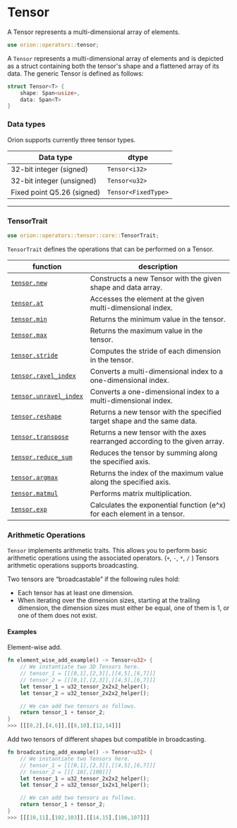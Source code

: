 # Tensor

A Tensor represents a multi-dimensional array of elements.

```rust
use orion::operators::tensor;
```

A `Tensor` represents a multi-dimensional array of elements and is depicted as a struct containing both the tensor's shape and a flattened array of its data. The generic Tensor is defined as follows:

```rust
struct Tensor<T> {
    shape: Span<usize>,
    data: Span<T>
}
```

### Data types

Orion supports currently three tensor types.

| Data type                  | dtype               |
| -------------------------- | ------------------- |
| 32-bit integer (signed)    | `Tensor<i32>`       |
| 32-bit integer (unsigned)  | `Tensor<u32>`       |
| Fixed point Q5.26 (signed) | `Tensor<FixedType>` |

---

### Tensor**Trait**

```rust
use orion::operators::tensor::core::TensorTrait;
```

`TensorTrait` defines the operations that can be performed on a Tensor.

| function | description |
| --- | --- |
| [`tensor.new`](https://orion.gizatech.xyz/apis/operators/tensor/tensor.new.md) | Constructs a new Tensor with the given shape and data array. |
| [`tensor.at`](https://orion.gizatech.xyz/apis/operators/tensor/tensor.at.md) | Accesses the element at the given multi-dimensional index. |
| [`tensor.min`](https://orion.gizatech.xyz/apis/operators/tensor/tensor.min.md) | Returns the minimum value in the tensor.     |
| [`tensor.max`](https://orion.gizatech.xyz/apis/operators/tensor/tensor.max.md) | Returns the maximum value in the tensor. |
| [`tensor.stride`](https://orion.gizatech.xyz/apis/operators/tensor/tensor.stride.md) | Computes the stride of each dimension in the tensor. |
| [`tensor.ravel_index`](https://orion.gizatech.xyz/apis/operators/tensor/tensor.ravel_index.md) | Converts a multi-dimensional index to a one-dimensional index. |
| [`tensor.unravel_index`](https://orion.gizatech.xyz/apis/operators/tensor/tensor.unravel_index.md) | Converts a one-dimensional index to a multi-dimensional index. |
| [`tensor.reshape`](https://orion.gizatech.xyz/apis/operators/tensor/tensor.reshape.md) | Returns a new tensor with the specified target shape and the same data.  |
| [`tensor.transpose`](https://orion.gizatech.xyz/apis/operators/tensor/tensor.transpose.md) | Returns a new tensor with the axes rearranged according to the given array. |
| [`tensor.reduce_sum`](https://orion.gizatech.xyz/apis/operators/tensor/tensor.reduce_sum.md) | Reduces the tensor by summing along the specified axis. |
| [`tensor.argmax`](https://orion.gizatech.xyz/apis/operators/tensor/tensor.argmax.md) | Returns the index of the maximum value along the specified axis.   |
| [`tensor.matmul`](https://orion.gizatech.xyz/apis/operators/tensor/tensor.matmul.md) | Performs matrix multiplication.  |
| [`tensor.exp`](https://orion.gizatech.xyz/apis/operators/tensor/tensor.exp.md) | Calculates the exponential function (e^x) for each element in a tensor. |

### Arithmetic Operations

`Tensor` implements arithmetic traits. This allows you to perform basic arithmetic operations using the associated operators. (`+`, `-`, `*`, `/` ) Tensors arithmetic operations supports broadcasting.

Two tensors are “broadcastable” if the following rules hold:

- Each tensor has at least one dimension.
- When iterating over the dimension sizes, starting at the trailing dimension, the dimension sizes must either be equal, one of them is 1, or one of them does not exist.

#### Examples

Element-wise add.

```rust
fn element_wise_add_example() -> Tensor<u32> {
    // We instantiate two 3D Tensors here.
    // tensor_1 = [[[0,1],[2,3]],[[4,5],[6,7]]]
    // tensor_2 = [[[0,1],[2,3]],[[4,5],[6,7]]]
    let tensor_1 = u32_tensor_2x2x2_helper();
    let tensor_2 = u32_tensor_2x2x2_helper();

    // We can add two tensors as follows.
    return tensor_1 + tensor_2;
}
>>> [[[0,2],[4,6]],[[8,10],[12,14]]]
```

Add two tensors of different shapes but compatible in broadcasting.

```rust
fn broadcasting_add_example() -> Tensor<u32> {
    // We instantiate two Tensors here.
    // tensor_1 = [[[0,1],[2,3]],[[4,5],[6,7]]]
    // tensor_2 = [[[ 10],[100]]]
    let tensor_1 = u32_tensor_2x2x2_helper();
    let tensor_2 = u32_tensor_1x2x1_helper();

    // We can add two tensors as follows.
    return tensor_1 + tensor_2;
}
>>> [[[10,11],[102,103]],[[14,15],[106,107]]]
```
